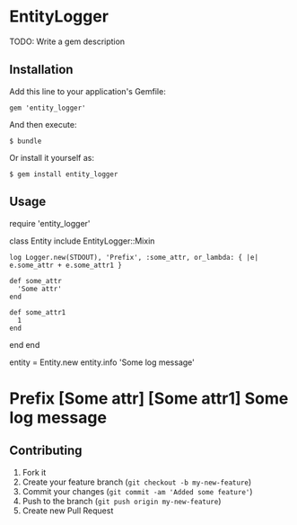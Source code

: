 # EntityLogger

TODO: Write a gem description

## Installation

Add this line to your application's Gemfile:

    gem 'entity_logger'

And then execute:

    $ bundle

Or install it yourself as:

    $ gem install entity_logger

## Usage

require 'entity_logger'

class Entity
    include EntityLogger::Mixin

    log Logger.new(STDOUT), 'Prefix', :some_attr, or_lambda: { |e| e.some_attr + e.some_attr1 }

    def some_attr
      'Some attr'
    end

    def some_attr1
      1
    end
  end
end

entity = Entity.new
entity.info 'Some log message'
# Prefix [Some attr] [Some attr1] Some log message

## Contributing

1. Fork it
2. Create your feature branch (`git checkout -b my-new-feature`)
3. Commit your changes (`git commit -am 'Added some feature'`)
4. Push to the branch (`git push origin my-new-feature`)
5. Create new Pull Request
